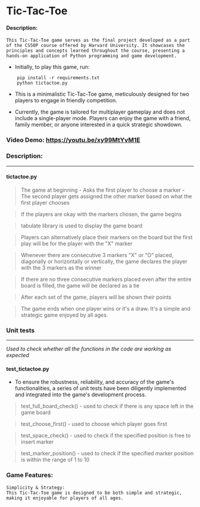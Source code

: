 # Tic-Tac-Toe

#### Description:

    This Tic-Tac-Toe game serves as the final project developed as a part of the CS50P course offered by Harvard University. It showcases the principles and concepts learned throughout the course, presenting a hands-on application of Python programming and game development.

- Initially, to play this game, run:
```
    pip install -r requirements.txt
    python tictactoe.py

```

- This is a minimalistic Tic-Tac-Toe game, meticulously designed for two players to engage in friendly competition.

- Currently, the game is tailored for multiplayer gameplay and does not include a single-player mode. Players can enjoy the game with a friend, family member, or anyone interested in a quick strategic showdown.

### Video Demo: https://youtu.be/xy99MtYvM1E
### Description:
__________________________

#### tictactoe.py

> The game at beginning
    - Asks the first player to choose a marker
    - The second player gets assigned the other marker based on what the first player chooses

> If the players are okay with the markers chosen, the game begins

> tabulate library is used to display the game board

> Players can alternatively place their markers on the board but the first play will be for the player with the "X" marker

> Whenever there are consecutive 3 markers "X" or "O" placed, diagonally or horizontally or vertically, the game declares the player with the 3 markers as the winner

> If there are no three consecutive markers placed even after the entire board is filled, the game will be declared as a tie

> After each set of the game, players will be shown their points

> The game ends when one player wins or it's a draw. It's a simple and strategic game enjoyed by all ages.

### Unit tests
___________________________
*Used to check whether all the functions in the code are working as expected*

#### test_tictactoe.py

- To ensure the robustness, reliability, and accuracy of the game's functionalities, a series of unit tests have been diligently implemented and integrated into the game's development process.



> test_full_board_check()
    - used to check if there is any space left in the game board

> test_choose_first()
    - used to choose which player goes first

> test_space_check()
    - used to check if the specified position is free to insert marker

> test_marker_position()
    - used to check if the specified marker position is within the range of 1 to 10

### Game Features:
    Simplicity & Strategy:
    This Tic-Tac-Toe game is designed to be both simple and strategic, making it enjoyable for players of all ages.
